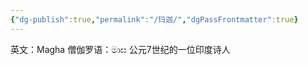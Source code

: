 ```yaml
---
{"dg-publish":true,"permalink":"/玛迦/","dgPassFrontmatter":true}
---
```


英文：Magha
僧伽罗语：මාඝ
公元7世纪的一位印度诗人